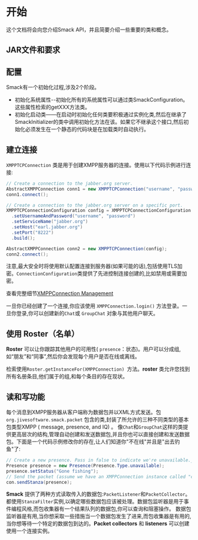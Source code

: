# 开始
这个文档将会向您介绍Smack API，并且简要介绍一些重要的类和概念。
## JAR文件和要求

## 配置
Smack有一个初始化过程,涉及2个阶段。
* 初始化系统属性--初始化所有的系统属性可以通过类SmackConfiguration。这些属性检索的getXXX方法类。
* 初始化启动类——在启动时初始化任何类要积极通过实例化类,然后在继承了SmackInitializer的类中调用初始化方法在该。如果它不继承这个接口,然后初始化必须发生在一个静态的代码块是在加载类时自动执行。

## 建立连接
`XMPPTCPConnection` 类是用于创建XMPP服务器的连接。使用以下代码示例进行连接:
```JAVA
// Create a connection to the jabber.org server.
AbstractXMPPConnection conn1 = new XMPPTCPConnection("username", "password" "jabber.org");
conn1.connect();

// Create a connection to the jabber.org server on a specific port.
XMPPTCPConnectionConfiguration config = XMPPTCPConnectionConfiguration.builder()
  .setUsernameAndPassword("username", "password")
  .setServiceName("jabber.org")
  .setHost("earl.jabber.org")
  .setPort("8222")
  .build();

AbstractXMPPConnection conn2 = new XMPPTCPConnection(config);
conn2.connect();
```
注意,最大安全时将使用默认配置连接到服务器(如果可能的话),包括使用TLS加密。```ConnectionConfiguration```类提供了先进控制连接创建的,比如禁用或需要加密。

查看完整细节[XMPPConnection Management ](https://www.igniterealtime.org/builds/smack/docs/latest/documentation/connections.html)

一旦你已经创建了一个连接,你应该使用 `XMPPConnection.login()` 方法登录。一旦你登录,你可以创建新的`Chat`或 `GroupChat` 对象与其他用户聊天。
## 使用 Roster（名单）
**Roster** 可以让你跟踪其他用户的可用性( `presence`：状态)。用户可以分成组,如“朋友”和“同事”,然后你会发现每个用户是否在线或离线。

检索使用```Roster.getInstanceFor(XMPPConnection) ```方法。**roster** 类允许您找到所有名册条目,他们属于的组,和每个条目的存在现状。
## 读和写功能
每个消息到XMPP服务器从客户端称为数据包并以XML方式发送。包 ```org.jivesoftware.smack.packet``` 包含的类,封装了所允许的三种不同类型的基本包类型XMPP ( message, presence, and IQ) 。
像```Chat```和```GroupChat```这样的类提供更高层次的结构,管理自动创建和发送数据包,并且你也可以直接创建和发送数据包。下面是一个代码示例修改你的存在,让人们知道你"不在线"并且是"出去钓鱼"了:
```java
// Create a new presence. Pass in false to indicate we're unavailable._
Presence presence = new Presence(Presence.Type.unavailable);
presence.setStatus("Gone fishing");
// Send the packet (assume we have an XMPPConnection instance called "con").
con.sendStanza(presence);
```
**Smack** 提供了两种方式读取传入的数据包:```PacketListener```和```PacketCollector```。都使用```StanzaFilter```实例,以确定哪些数据包应该被处理。数据包监听器是用于事件编程风格,而包收集器有一个结果队列的数据包,你可以查询和阻塞操作。
数据包监听器是有用,当你想采取一些措施当一个数据包发生了进来,而包收集器是有用的,当你想等待一个特定的数据包到达的。**Packet collectors** 和 **listeners** 可以创建使用一个连接实例。



